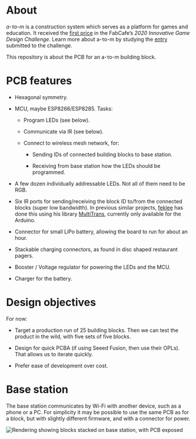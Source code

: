 About
=====

*a-το-m* is a construction system which serves as a platform for games
and education. It received the [first price][1] in the FabCafe’s *2020
Innovative Game Design Challenge.* Learn more about a-το-m by studying
the [entry][2] submitted to the challenge.

This repository is about the PCB for an a-το-m building block.


PCB features
============

  * Hexagonal symmetry.

  * MCU, maybe ESP8266/ESP8285. Tasks:
  
      - Program LEDs (see below).
      
      - Communicate via IR (see below).
      
      - Connect to wireless mesh network, for:
    
          + Sending IDs of connected building blocks to base station.
      
          + Receiving from base station how the LEDs should be
            programmed.

  * A few dozen individually addressable LEDs. Not all of them need to
    be RGB.

  * Six IR ports for sending/receiving the block ID to/from the
    connected blocks (super low bandwidth). In previous similar
    projects, [feklee][4] has done this using his library
    [MultiTrans][3], currently only available for the Arduino.

  * Connector for small LiPo battery, allowing the board to run for
    about an hour.

  * Stackable charging connectors, as found in disc shaped restaurant
    pagers.

  * Booster / Voltage regulator for powering the LEDs and the MCU.

  * Charger for the battery.


Design objectives
=================

For now:

  * Target a production run of 25 building blocks. Then we can test
    the product in the wild, with five sets of five blocks.

  * Design for quick PCBA (if using Seeed Fusion, then use their
    OPLs). That allows us to iterate quickly.
    
  * Prefer ease of development over cost.


Base station
============

The base station communicates by Wi-Fi with another device, such as a
phone or a PC. For simplicity it may be possible to use the same PCB
as for a block, but with slightly different firmware, and with a
connector for power.

![Rendering showing blocks stacked on base station, with PCB
exposed](rendering.jpg)

[1]: https://awrd.com/en/award/game-design-challenge-learning/result
[2]: https://awrd.com/en/creatives/detail/9877896
[3]: https://github.com/feklee/MultiTrans/
[4]: https://github.com/feklee

